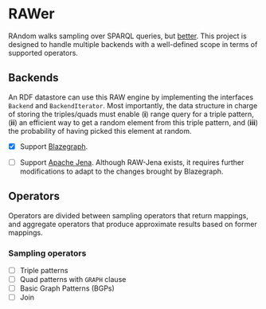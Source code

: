 # RAWer

RAndom walks sampling over SPARQL queries, but
[better](https://github.com/GDD-Nantes/raw-jena). This project is
designed to handle multiple backends with a well-defined scope in
terms of supported operators.

## Backends

An RDF datastore can use this RAW engine by implementing the
interfaces `Backend` and `BackendIterator`. Most importantly, the data
structure in charge of storing the triples/quads must enable (__i__)
range query for a triple pattern, (__ii__) an efficient way to get a
random element from this triple pattern, and (__iii__) the probability
of having picked this element at random.

- [X] Support [Blazegraph](https://blazegraph.com/). 
- [ ] Support [Apache Jena](https://jena.apache.org/). Although
      RAW-Jena exists, it requires further modifications to adapt to
      the changes brought by Blazegraph.


## Operators

Operators are divided between sampling operators that return mappings,
and aggregate operators that produce approximate results based on
former mappings.

### Sampling operators

- [ ] Triple patterns
- [ ] Quad patterns with `GRAPH` clause
- [ ] Basic Graph Patterns (BGPs)
- [ ] Join  
